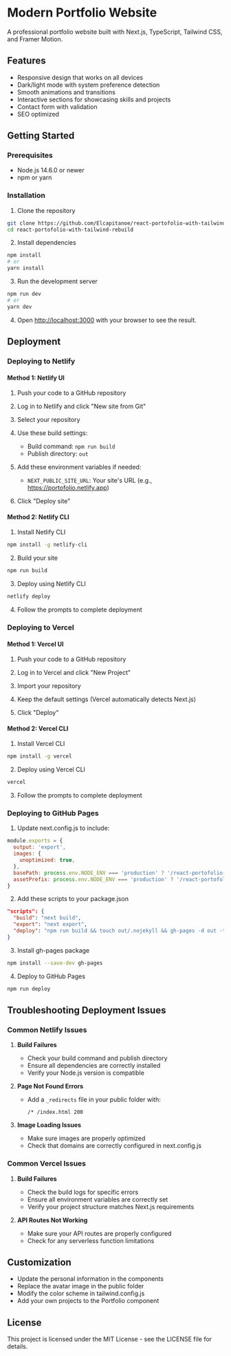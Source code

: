 # Modern Portfolio Website

A professional portfolio website built with Next.js, TypeScript, Tailwind CSS, and Framer Motion.

## Features

- Responsive design that works on all devices
- Dark/light mode with system preference detection
- Smooth animations and transitions
- Interactive sections for showcasing skills and projects
- Contact form with validation
- SEO optimized

## Getting Started

### Prerequisites

- Node.js 14.6.0 or newer
- npm or yarn

### Installation

1. Clone the repository
```bash
git clone https://github.com/Elcapitanoe/react-portofolio-with-tailwind-rebuild.git
cd react-portofolio-with-tailwind-rebuild
```

2. Install dependencies
```bash
npm install
# or
yarn install
```

3. Run the development server
```bash
npm run dev
# or
yarn dev
```

4. Open [http://localhost:3000](http://localhost:3000) with your browser to see the result.

## Deployment

### Deploying to Netlify

#### Method 1: Netlify UI

1. Push your code to a GitHub repository

2. Log in to Netlify and click "New site from Git"

3. Select your repository

4. Use these build settings:
   - Build command: `npm run build`
   - Publish directory: `out`

5. Add these environment variables if needed:
   - `NEXT_PUBLIC_SITE_URL`: Your site's URL (e.g., https://portofolio.netlify.app)

6. Click "Deploy site"

#### Method 2: Netlify CLI

1. Install Netlify CLI
```bash
npm install -g netlify-cli
```

2. Build your site
```bash
npm run build
```

3. Deploy using Netlify CLI
```bash
netlify deploy
```

4. Follow the prompts to complete deployment

### Deploying to Vercel

#### Method 1: Vercel UI

1. Push your code to a GitHub repository

2. Log in to Vercel and click "New Project"

3. Import your repository

4. Keep the default settings (Vercel automatically detects Next.js)

5. Click "Deploy"

#### Method 2: Vercel CLI

1. Install Vercel CLI
```bash
npm install -g vercel
```

2. Deploy using Vercel CLI
```bash
vercel
```

3. Follow the prompts to complete deployment

### Deploying to GitHub Pages

1. Update next.config.js to include:
```javascript
module.exports = {
  output: 'export',
  images: {
    unoptimized: true,
  },
  basePath: process.env.NODE_ENV === 'production' ? '/react-portofolio-with-tailwind-rebuild' : '',
  assetPrefix: process.env.NODE_ENV === 'production' ? '/react-portofolio-with-tailwind-rebuild/' : '',
}
```

2. Add these scripts to your package.json
```json
"scripts": {
  "build": "next build",
  "export": "next export",
  "deploy": "npm run build && touch out/.nojekyll && gh-pages -d out -t true"
}
```

3. Install gh-pages package
```bash
npm install --save-dev gh-pages
```

4. Deploy to GitHub Pages
```bash
npm run deploy
```

## Troubleshooting Deployment Issues

### Common Netlify Issues

1. **Build Failures**
   - Check your build command and publish directory
   - Ensure all dependencies are correctly installed
   - Verify your Node.js version is compatible

2. **Page Not Found Errors**
   - Add a `_redirects` file in your public folder with:
     ```
     /* /index.html 200
     ```

3. **Image Loading Issues**
   - Make sure images are properly optimized
   - Check that domains are correctly configured in next.config.js

### Common Vercel Issues

1. **Build Failures**
   - Check the build logs for specific errors
   - Ensure all environment variables are correctly set
   - Verify your project structure matches Next.js requirements

2. **API Routes Not Working**
   - Make sure your API routes are properly configured
   - Check for any serverless function limitations

## Customization

- Update the personal information in the components
- Replace the avatar image in the public folder
- Modify the color scheme in tailwind.config.js
- Add your own projects to the Portfolio component

## License

This project is licensed under the MIT License - see the LICENSE file for details.
